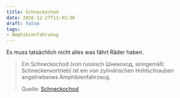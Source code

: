 ```yaml
---
title: Schneckochod
date: 2016-12-27T11:43:36
draft: false
tags:
- Amphibienfahrzeug
---
```


Es muss tatsächlich nicht alles was fährt Räder haben.

> Ein Schneckochod (von russisch Шнекоход, sinngemäß: Schneckenvortrieb)
> ist ein von zylindrischen Hohlschrauben angetriebenes Amphibienfahrzeug.
>
> Quelle: [Schneckochod](https://de.wikipedia.org/wiki/Schneckochod)
